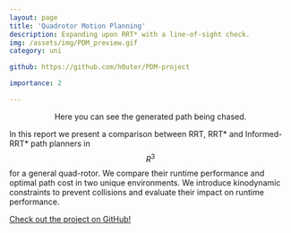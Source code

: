 ```yaml
---
layout: page
title: 'Quadrotor Motion Planning'
description: Expanding upon RRT* with a line-of-sight check.
img: /assets/img/PDM_preview.gif
category: uni

github: https://github.com/h0uter/PDM-project

importance: 2

---
```


<!-- ![wow](/assets/img/PDM_preview.gif) -->
<div align="center">
    <div class="row">
        <div class="col-sm mt-3 mt-md-0">
            <img class="img-fluid rounded z-depth-1" src="{{ '/assets/img/PDM_preview.gif' | relative_url }}" alt="" title="example image"/>
        </div>
    </div>
    <div class="caption">
        Here you can see the generated path being chased.
    </div>
</div>


In this report we present a comparison between RRT, RRT* and Informed-RRT* path planners in $$R^3$$ for a general quad-rotor. We compare their runtime performance and optimal path cost in two unique environments. We introduce kinodynamic constraints to prevent collisions and evaluate their impact on runtime performance. 


[Check out the project on GitHub!](https://github.com/h0uter/PDM-project)

<!-- In short: we built a simulation from the ground up in Python and then implemented RRT and RRT* path planning algorithms to find a path through an obstacle course. Then we simulated a quadrotor to execute this trajectory with a PID controller and chase mode. -->
